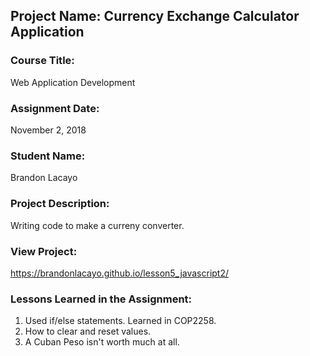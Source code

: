 ## Project Name:  Currency Exchange Calculator Application

### Course Title:
Web Application Development

### Assignment Date:  
November 2, 2018        

### Student Name:  
Brandon Lacayo

### Project Description:
Writing code to make a curreny converter.

### View Project:
https://brandonlacayo.github.io/lesson5_javascript2/

### Lessons Learned in the Assignment:
1. Used if/else statements. Learned in COP2258.
2. How to clear and reset values.
3. A Cuban Peso isn't worth much at all.

